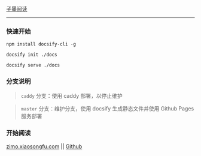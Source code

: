 [子墨阅读](https://zimo.xiaosongfu.com)

---

### 快速开始

```
npm install docsify-cli -g

docsify init ./docs

docsify serve ./docs
```

### 分支说明

> `caddy` 分支：使用 caddy 部署，以停止维护

> `master` 分支：维护分支，使用 docsify 生成静态文件并使用 Github Pages 服务部署

### 开始阅读

[zimo.xiaosongfu.com](https://zimo.xiaosongfu.com)  || [Github](https://github.com/xiaosongfu/zimo/blob/master/docs/README.md)
